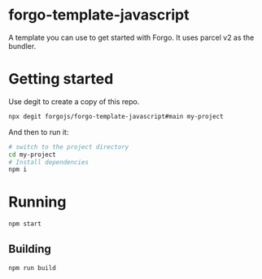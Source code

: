# forgo-template-javascript

A template you can use to get started with Forgo. It uses parcel v2 as the bundler.

# Getting started

Use degit to create a copy of this repo.

```sh
npx degit forgojs/forgo-template-javascript#main my-project
```

And then to run it:

```sh
# switch to the project directory
cd my-project
# Install dependencies
npm i
```

# Running

```sh
npm start
```

## Building

```sh
npm run build
```
